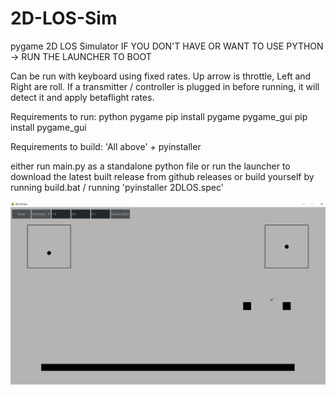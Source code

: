 # 2D-LOS-Sim
pygame 2D LOS Simulator
IF YOU DON'T HAVE OR WANT TO USE PYTHON -> RUN THE LAUNCHER TO BOOT

Can be run with keyboard using fixed rates. Up arrow is throttle, Left and Right are roll.
If a transmitter / controller is plugged in before running, it will detect it and apply betaflight rates.

Requirements to run:
python
pygame				pip install pygame
pygame_gui		pip install pygame_gui

Requirements to build:
'All above' +
pyinstaller

either run main.py as a standalone python file
or run the launcher to download the latest built release from github releases
or build yourself by running build.bat / running 'pyinstaller 2DLOS.spec'

![Alt text](src/Assets/screenshot.JPG?raw=true "screenshot")
